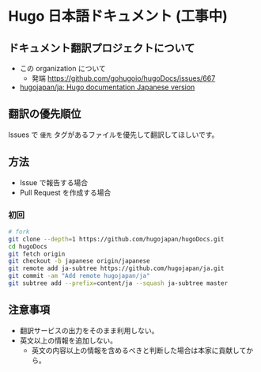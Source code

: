 # Hugo 日本語ドキュメント (工事中)


## ドキュメント翻訳プロジェクトについて

- この organization について
    - 発端 https://github.com/gohugoio/hugoDocs/issues/667
- [hugojapan/ja: Hugo documentation Japanese version](https://github.com/hugojapan/ja)


## 翻訳の優先順位

Issues で `優先` タグがあるファイルを優先して翻訳してほしいです。


## 方法

- Issue で報告する場合
- Pull Request を作成する場合

### 初回

```sh
# fork
git clone --depth=1 https://github.com/hugojapan/hugoDocs.git
cd hugoDocs
git fetch origin
git checkout -b japanese origin/japanese
git remote add ja-subtree https://github.com/hugojapan/ja.git
git commit -am "Add remote hugojapan/ja"
git subtree add --prefix=content/ja --squash ja-subtree master
```


## 注意事項

- 翻訳サービスの出力をそのまま利用しない。
- 英文以上の情報を追加しない。
    - 英文の内容以上の情報を含めるべきと判断した場合は本家に貢献してから。
